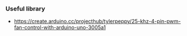 ### Useful library
- https://create.arduino.cc/projecthub/tylerpeppy/25-khz-4-pin-pwm-fan-control-with-arduino-uno-3005a1
